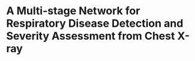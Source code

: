 # A Multi-stage Network for Respiratory Disease Detection and Severity Assessment from Chest X-ray

